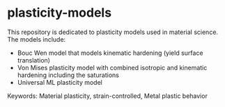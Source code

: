 # plasticity-models
This repository is dedicated to plasticity models used in material science.
The models include:
- Bouc Wen model that models kinematic hardening (yield surface translation)
- Von Mises plasticity model with combined isotropic and kinematic hardening including the saturations
- Universal ML plasticity model 

Keywords: Material plasticity, strain-controlled, Metal plastic behavior
